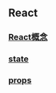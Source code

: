 ## React
### [React概念](https://github.com/luocong2016/antd_demo/blob/master/myselfDoc/react_base/React%E6%A6%82%E5%BF%B5.md)
### [state](https://github.com/luocong2016/antd_demo/blob/master/myselfDoc/react_base/State(%E7%8A%B6%E6%80%81).md)
### [props](https://github.com/luocong2016/antd_demo/blob/master/myselfDoc/react_base/Props.md)
